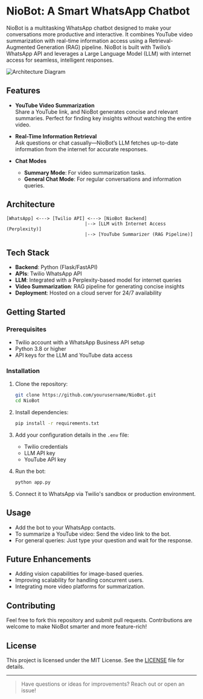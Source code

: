 # NioBot: A Smart WhatsApp Chatbot  

NioBot is a multitasking WhatsApp chatbot designed to make your conversations more productive and interactive. It combines YouTube video summarization with real-time information access using a Retrieval-Augmented Generation (RAG) pipeline. NioBot is built with Twilio’s WhatsApp API and leverages a Large Language Model (LLM) with internet access for seamless, intelligent responses.  

![Architecture Diagram](https://github.com/user-attachments/assets/07b3d52a-e51e-411d-8929-93bb9699691a)

## Features  

- **YouTube Video Summarization**  
  Share a YouTube link, and NioBot generates concise and relevant summaries. Perfect for finding key insights without watching the entire video.  

- **Real-Time Information Retrieval**  
  Ask questions or chat casually—NioBot’s LLM fetches up-to-date information from the internet for accurate responses.  

- **Chat Modes**  
  - **Summary Mode**: For video summarization tasks.  
  - **General Chat Mode**: For regular conversations and information queries.  

## Architecture  

```plaintext
[WhatsApp] <---> [Twilio API] <---> [NioBot Backend]
                             |--> [LLM with Internet Access (Perplexity)]
                             |--> [YouTube Summarizer (RAG Pipeline)]
```

## Tech Stack  

- **Backend**: Python (Flask/FastAPI)  
- **APIs**: Twilio WhatsApp API  
- **LLM**: Integrated with a Perplexity-based model for internet queries  
- **Video Summarization**: RAG pipeline for generating concise insights  
- **Deployment**: Hosted on a cloud server for 24/7 availability  

## Getting Started  

### Prerequisites  

- Twilio account with a WhatsApp Business API setup  
- Python 3.8 or higher  
- API keys for the LLM and YouTube data access  

### Installation  

1. Clone the repository:  
   ```bash  
   git clone https://github.com/yourusername/NioBot.git  
   cd NioBot  
   ```  

2. Install dependencies:  
   ```bash  
   pip install -r requirements.txt  
   ```  

3. Add your configuration details in the `.env` file:  
   - Twilio credentials  
   - LLM API key  
   - YouTube API key  

4. Run the bot:  
   ```bash  
   python app.py  
   ```  

5. Connect it to WhatsApp via Twilio's sandbox or production environment.  

## Usage  

- Add the bot to your WhatsApp contacts.  
- To summarize a YouTube video: Send the video link to the bot.  
- For general queries: Just type your question and wait for the response.  

## Future Enhancements  

- Adding vision capabilities for image-based queries.  
- Improving scalability for handling concurrent users.  
- Integrating more video platforms for summarization.  

## Contributing  

Feel free to fork this repository and submit pull requests. Contributions are welcome to make NioBot smarter and more feature-rich!  

## License  

This project is licensed under the MIT License. See the [LICENSE](LICENSE) file for details.  

---  

> Have questions or ideas for improvements? Reach out or open an issue!  

